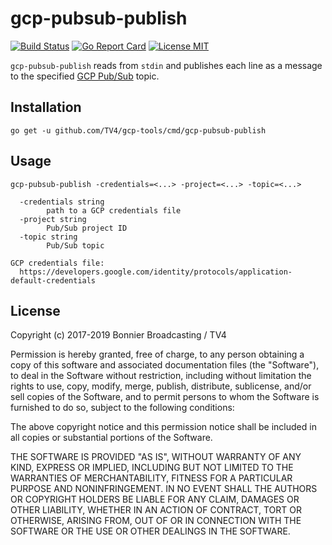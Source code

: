 # gcp-pubsub-publish

[![Build Status](https://travis-ci.com/TV4/gcp-tools.svg?branch=master)](https://travis-ci.com/TV4/gcp-tools)
[![Go Report Card](https://goreportcard.com/badge/github.com/TV4/gcp-tools)](https://goreportcard.com/report/github.com/TV4/gcp-tools)
[![License MIT](https://img.shields.io/badge/license-MIT-lightgrey.svg?style=flat)](https://github.com/TV4/gcp-tools#license)

`gcp-pubsub-publish` reads from `stdin` and publishes each line as a message to
the specified [GCP Pub/Sub](https://cloud.google.com/pubsub/) topic.

## Installation
```
go get -u github.com/TV4/gcp-tools/cmd/gcp-pubsub-publish
```

## Usage
```
gcp-pubsub-publish -credentials=<...> -project=<...> -topic=<...>

  -credentials string
        path to a GCP credentials file
  -project string
        Pub/Sub project ID
  -topic string
        Pub/Sub topic

GCP credentials file:
  https://developers.google.com/identity/protocols/application-default-credentials
```

## License
Copyright (c) 2017-2019 Bonnier Broadcasting / TV4

Permission is hereby granted, free of charge, to any person obtaining a copy of
this software and associated documentation files (the "Software"), to deal in
the Software without restriction, including without limitation the rights to
use, copy, modify, merge, publish, distribute, sublicense, and/or sell copies of
the Software, and to permit persons to whom the Software is furnished to do so,
subject to the following conditions:

The above copyright notice and this permission notice shall be included in all
copies or substantial portions of the Software.

THE SOFTWARE IS PROVIDED "AS IS", WITHOUT WARRANTY OF ANY KIND, EXPRESS OR
IMPLIED, INCLUDING BUT NOT LIMITED TO THE WARRANTIES OF MERCHANTABILITY, FITNESS
FOR A PARTICULAR PURPOSE AND NONINFRINGEMENT. IN NO EVENT SHALL THE AUTHORS OR
COPYRIGHT HOLDERS BE LIABLE FOR ANY CLAIM, DAMAGES OR OTHER LIABILITY, WHETHER
IN AN ACTION OF CONTRACT, TORT OR OTHERWISE, ARISING FROM, OUT OF OR IN
CONNECTION WITH THE SOFTWARE OR THE USE OR OTHER DEALINGS IN THE SOFTWARE.

